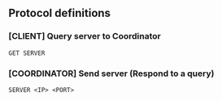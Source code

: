 ## Protocol definitions

### [CLIENT] Query server to Coordinator

    GET SERVER

### [COORDINATOR] Send server (Respond to a query)

    SERVER <IP> <PORT>
